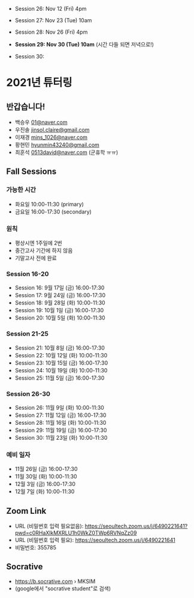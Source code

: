 + Session 26: Nov 12 (Fri) 4pm
+ Session 27: Nov 23 (Tue) 10am

+ Session 28: Nov 26 (Fri) 4pm
+ **Session 29: Nov 30 (Tue) 10am** (시간 다들 되면 저녁으로!)
+ Session 30: 

# 2021년 튜터링

## 반갑습니다!

+ 백승우	01@naver.com
+ 우진솔	jinsol.claire@gmail.com
+ 이재경	mins_1026@naver.com
+ 황현민	hyunmin43240@gmail.com
+ 최훈석 0513david@naver.com (군휴학 ㅠㅠ)

## Fall Sessions

### 가능한 시간
+ 화요일 10:00-11:30 (primary)
+ 금요일 16:00-17:30 (secondary)

### 원칙
+ 평상시엔 1주일에 2번
+ 중간고사 기간에 하지 않음
+ 기말고사 전에 완료

### Session 16-20
+ Session 16: 9월 17일 (금) 16:00-17:30
+ Session 17: 9월 24일 (금) 16:00-17:30
+ Session 18: 9월 28일 (화) 10:00-11:30 
+ Session 19: 10월 1일 (금) 16:00-17:30
+ Session 20: 10월 5일 (화) 10:00-11:30 

### Session 21-25
+ Session 21: 10월 8일 (금) 16:00-17:30
+ Session 22: 10월 12일 (화) 10:00-11:30
+ Session 23: 10월 15일 (금) 16:00-17:30
+ Session 24: 10월 19일 (화) 10:00-11:30
+ Session 25: 11월 5일 (금) 16:00-17:30

### Session 26-30
+ Session 26: 11월 9일 (화) 10:00-11:30
+ Session 27: 11월 12일 (금) 16:00-17:30
+ Session 28: 11월 16일 (화) 10:00-11:30
+ Session 29: 11월 19일 (금) 16:00-17:30
+ Session 30: 11월 23일 (화) 10:00-11:30

### 예비 일자
+ 11월 26일 (금) 16:00-17:30
+ 11월 30일 (화) 10:00-11:30
+ 12월 3일 (금) 16:00-17:30
+ 12월 7일 (화) 10:00-11:30 

## Zoom Link

+ URL (비밀번호 입력 필요없음): https://seoultech.zoom.us/j/6490221641?pwd=c0RHaXlkMXRLU1h0WkZ0TWp6RVNqZz09
+ URL (비밀번호 입력 필요): https://seoultech.zoom.us/j/6490221641
+ 비밀번호: 355785

## Socrative

+ https://b.socrative.com › MKSIM
+ (google에서 "socrative student"로 검색)

